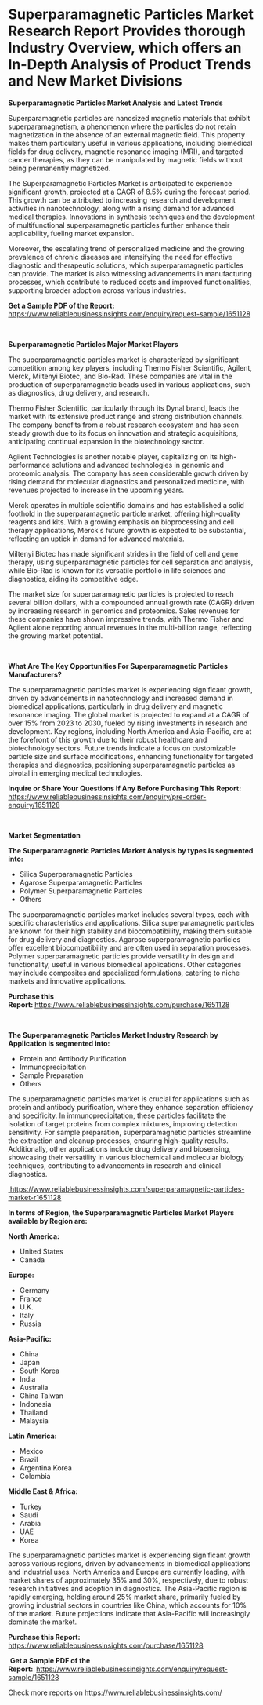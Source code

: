 <p><h1>Superparamagnetic Particles Market Research Report Provides thorough Industry Overview, which offers an In-Depth Analysis of Product Trends and New Market Divisions</h1></p><p><strong>Superparamagnetic Particles Market Analysis and Latest Trends</strong></p>
<p><p>Superparamagnetic particles are nanosized magnetic materials that exhibit superparamagnetism, a phenomenon where the particles do not retain magnetization in the absence of an external magnetic field. This property makes them particularly useful in various applications, including biomedical fields for drug delivery, magnetic resonance imaging (MRI), and targeted cancer therapies, as they can be manipulated by magnetic fields without being permanently magnetized.</p><p>The Superparamagnetic Particles Market is anticipated to experience significant growth, projected at a CAGR of 8.5% during the forecast period. This growth can be attributed to increasing research and development activities in nanotechnology, along with a rising demand for advanced medical therapies. Innovations in synthesis techniques and the development of multifunctional superparamagnetic particles further enhance their applicability, fueling market expansion. </p><p>Moreover, the escalating trend of personalized medicine and the growing prevalence of chronic diseases are intensifying the need for effective diagnostic and therapeutic solutions, which superparamagnetic particles can provide. The market is also witnessing advancements in manufacturing processes, which contribute to reduced costs and improved functionalities, supporting broader adoption across various industries.</p></p>
<p><strong>Get a Sample PDF of the Report:&nbsp;</strong> <a href="https://www.reliablebusinessinsights.com/enquiry/request-sample/1651128?utm_campaign=3053&utm_medium=2&utm_source=Github&utm_content=ia&utm_term=31032025&utm_id=superparamagnetic-particles">https://www.reliablebusinessinsights.com/enquiry/request-sample/1651128</a></p>
<p>&nbsp;</p>
<p><strong>Superparamagnetic Particles Major Market Players</strong></p>
<p><p>The superparamagnetic particles market is characterized by significant competition among key players, including Thermo Fisher Scientific, Agilent, Merck, Miltenyi Biotec, and Bio-Rad. These companies are vital in the production of superparamagnetic beads used in various applications, such as diagnostics, drug delivery, and research.</p><p>Thermo Fisher Scientific, particularly through its Dynal brand, leads the market with its extensive product range and strong distribution channels. The company benefits from a robust research ecosystem and has seen steady growth due to its focus on innovation and strategic acquisitions, anticipating continual expansion in the biotechnology sector.</p><p>Agilent Technologies is another notable player, capitalizing on its high-performance solutions and advanced technologies in genomic and proteomic analysis. The company has seen considerable growth driven by rising demand for molecular diagnostics and personalized medicine, with revenues projected to increase in the upcoming years.</p><p>Merck operates in multiple scientific domains and has established a solid foothold in the superparamagnetic particle market, offering high-quality reagents and kits. With a growing emphasis on bioprocessing and cell therapy applications, Merck's future growth is expected to be substantial, reflecting an uptick in demand for advanced materials.</p><p>Miltenyi Biotec has made significant strides in the field of cell and gene therapy, using superparamagnetic particles for cell separation and analysis, while Bio-Rad is known for its versatile portfolio in life sciences and diagnostics, aiding its competitive edge.</p><p>The market size for superparamagnetic particles is projected to reach several billion dollars, with a compounded annual growth rate (CAGR) driven by increasing research in genomics and proteomics. Sales revenues for these companies have shown impressive trends, with Thermo Fisher and Agilent alone reporting annual revenues in the multi-billion range, reflecting the growing market potential.</p></p>
<p>&nbsp;</p>
<p><strong>What Are The Key Opportunities For Superparamagnetic Particles Manufacturers?</strong></p>
<p><p>The superparamagnetic particles market is experiencing significant growth, driven by advancements in nanotechnology and increased demand in biomedical applications, particularly in drug delivery and magnetic resonance imaging. The global market is projected to expand at a CAGR of over 15% from 2023 to 2030, fueled by rising investments in research and development. Key regions, including North America and Asia-Pacific, are at the forefront of this growth due to their robust healthcare and biotechnology sectors. Future trends indicate a focus on customizable particle size and surface modifications, enhancing functionality for targeted therapies and diagnostics, positioning superparamagnetic particles as pivotal in emerging medical technologies.</p></p>
<p><strong>Inquire or Share Your Questions If Any Before Purchasing This Report:</strong> <a href="https://www.reliablebusinessinsights.com/enquiry/pre-order-enquiry/1651128?utm_campaign=3053&utm_medium=2&utm_source=Github&utm_content=ia&utm_term=31032025&utm_id=superparamagnetic-particles">https://www.reliablebusinessinsights.com/enquiry/pre-order-enquiry/1651128</a></p>
<p>&nbsp;</p>
<p><strong>Market Segmentation</strong></p>
<p><strong>The Superparamagnetic Particles Market Analysis by types is segmented into:</strong></p>
<p><ul><li>Silica Superparamagnetic Particles</li><li>Agarose Superparamagnetic Particles</li><li>Polymer Superparamagnetic Particles</li><li>Others</li></ul></p>
<p><p>The superparamagnetic particles market includes several types, each with specific characteristics and applications. Silica superparamagnetic particles are known for their high stability and biocompatibility, making them suitable for drug delivery and diagnostics. Agarose superparamagnetic particles offer excellent biocompatibility and are often used in separation processes. Polymer superparamagnetic particles provide versatility in design and functionality, useful in various biomedical applications. Other categories may include composites and specialized formulations, catering to niche markets and innovative applications.</p></p>
<p><strong>Purchase this Report:&nbsp;</strong><a href="https://www.reliablebusinessinsights.com/purchase/1651128?utm_campaign=3053&utm_medium=2&utm_source=Github&utm_content=ia&utm_term=31032025&utm_id=superparamagnetic-particles">https://www.reliablebusinessinsights.com/purchase/1651128</a></p>
<p>&nbsp;</p>
<p><strong>The Superparamagnetic Particles Market Industry Research by Application is segmented into:</strong></p>
<p><ul><li>Protein and Antibody Purification</li><li>Immunoprecipitation</li><li>Sample Preparation</li><li>Others</li></ul></p>
<p><p>The superparamagnetic particles market is crucial for applications such as protein and antibody purification, where they enhance separation efficiency and specificity. In immunoprecipitation, these particles facilitate the isolation of target proteins from complex mixtures, improving detection sensitivity. For sample preparation, superparamagnetic particles streamline the extraction and cleanup processes, ensuring high-quality results. Additionally, other applications include drug delivery and biosensing, showcasing their versatility in various biochemical and molecular biology techniques, contributing to advancements in research and clinical diagnostics.</p></p>
<p><a href="https://www.reliablebusinessinsights.com/superparamagnetic-particles-market-r1651128?utm_campaign=3053&utm_medium=2&utm_source=Github&utm_content=ia&utm_term=31032025&utm_id=superparamagnetic-particles">&nbsp;https://www.reliablebusinessinsights.com/superparamagnetic-particles-market-r1651128</a></p>
<p><strong>In terms of Region, the Superparamagnetic Particles Market Players available by Region are:</strong></p>
<p>
    <p> <strong> North America: </strong>
        <ul>
            <li>United States</li>
            <li>Canada</li>
        </ul>
        </p> 
    <p> <strong> Europe: </strong>
        <ul>
            <li>Germany</li>
            <li>France</li>
            <li>U.K.</li>
            <li>Italy</li>
            <li>Russia</li>
        </ul>
        </p> 
    <p> <strong> Asia-Pacific: </strong>
        <ul>
            <li>China</li>
            <li>Japan</li>
            <li>South Korea</li>
            <li>India</li>
            <li>Australia</li>
            <li>China Taiwan</li>
            <li>Indonesia</li>
            <li>Thailand</li>
            <li>Malaysia</li>
        </ul>
        </p> 
    <p> <strong> Latin America: </strong>
        <ul>
            <li>Mexico</li>
            <li>Brazil</li>
            <li>Argentina Korea</li>
            <li>Colombia</li>
        </ul>
        </p> 
    <p> <strong> Middle East & Africa: </strong>
        <ul>
            <li>Turkey</li>
            <li>Saudi</li>
            <li>Arabia</li>
            <li>UAE</li>
            <li>Korea</li>
        </ul>
    </p>
    </p>
<p><p>The superparamagnetic particles market is experiencing significant growth across various regions, driven by advancements in biomedical applications and industrial uses. North America and Europe are currently leading, with market shares of approximately 35% and 30%, respectively, due to robust research initiatives and adoption in diagnostics. The Asia-Pacific region is rapidly emerging, holding around 25% market share, primarily fueled by growing industrial sectors in countries like China, which accounts for 10% of the market. Future projections indicate that Asia-Pacific will increasingly dominate the market.</p></p>
<p><strong>Purchase this Report: </strong><a href="https://www.reliablebusinessinsights.com/purchase/1651128?utm_campaign=3053&utm_medium=2&utm_source=Github&utm_content=ia&utm_term=31032025&utm_id=superparamagnetic-particles">https://www.reliablebusinessinsights.com/purchase/1651128</a></p>
<p>&nbsp;<strong>Get a Sample PDF of the Report:&nbsp;&nbsp;</strong><a href="https://www.reliablebusinessinsights.com/enquiry/request-sample/1651128?utm_campaign=3053&utm_medium=2&utm_source=Github&utm_content=ia&utm_term=31032025&utm_id=superparamagnetic-particles">https://www.reliablebusinessinsights.com/enquiry/request-sample/1651128</a></p>
<p><strong></strong></p>
<p>Check more reports on <a href="https://www.reliablebusinessinsights.com/?utm_campaign=3053&utm_medium=2&utm_source=Github&utm_content=ia&utm_term=31032025&utm_id=superparamagnetic-particles">https://www.reliablebusinessinsights.com/</a></p>